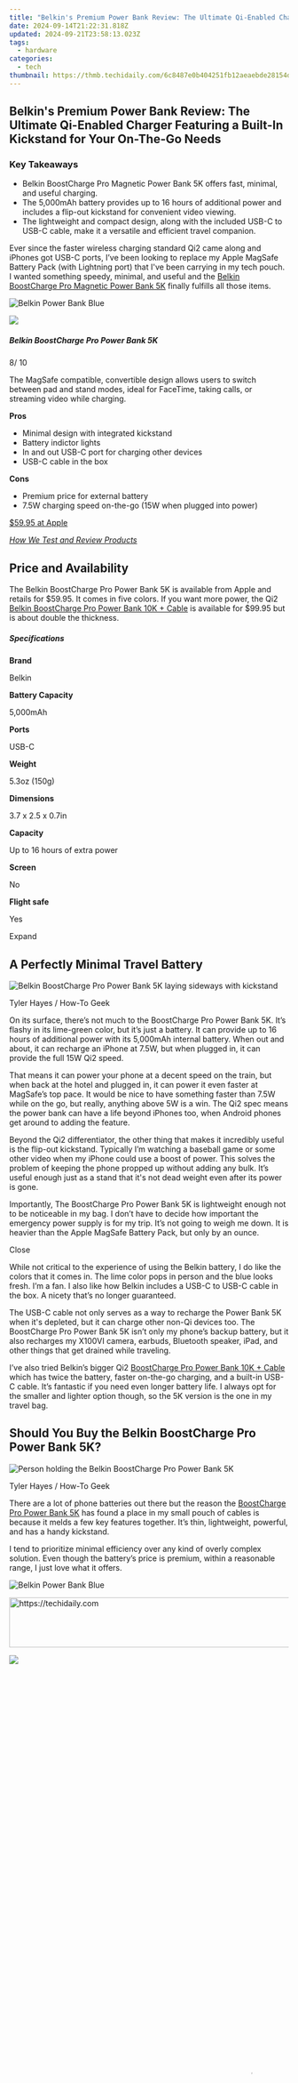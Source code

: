```yaml
---
title: "Belkin's Premium Power Bank Review: The Ultimate Qi-Enabled Charger Featuring a Built-In Kickstand for Your On-The-Go Needs"
date: 2024-09-14T21:22:31.818Z
updated: 2024-09-21T23:58:13.023Z
tags:
  - hardware
categories:
  - tech
thumbnail: https://thmb.techidaily.com/6c8487e0b404251fb12aeaebde28154ddd618ecb4b5d51b0cd4522eee48c4e1f.jpg
---
```


## Belkin's Premium Power Bank Review: The Ultimate Qi-Enabled Charger Featuring a Built-In Kickstand for Your On-The-Go Needs

### Key Takeaways

* Belkin BoostCharge Pro Magnetic Power Bank 5K offers fast, minimal, and useful charging.
* The 5,000mAh battery provides up to 16 hours of additional power and includes a flip-out kickstand for convenient video viewing.
* The lightweight and compact design, along with the included USB-C to USB-C cable, make it a versatile and efficient travel companion.

 Ever since the faster wireless charging standard Qi2 came along and iPhones got USB-C ports, I’ve been looking to replace my Apple MagSafe Battery Pack (with Lightning port) that I've been carrying in my tech pouch. I wanted something speedy, minimal, and useful and the [Belkin BoostCharge Pro Magnetic Power Bank 5K](https://www.apple.com/shop/product/HRE72ZM/A/belkin-boost%E2%86%91charge%E2%84%A2-pro-magnetic-power-bank-5k-magsafe-compatible?fnode=ed75e9fe2d7eb6c2de0fe39baa960c8bedd71fc84f7774ac45b465c1dfe47fe90dc05dd1735c0db2a8c6215df4287790cf7108a93cf310ae8c216a9b27f69fc9558b0612b214cbbbfe2e533b583b7af88afb2e5988e2972e28c84a643b59be38) finally fulfills all those items.

![Belkin Power Bank Blue](https://static1.howtogeekimages.com/wordpress/wp-content/uploads/2024/06/belkin-power-bank-blue.jpeg) 

![](https://static1.howtogeekimages.com/wordpresshttps://static0.howtogeekimages.com/wordpress/wp-content/uploads/2024/01/htg-ec.png) 

#####  Belkin BoostCharge Pro Power Bank 5K

8/ 10 

The MagSafe compatible, convertible design allows users to switch between pad and stand modes, ideal for FaceTime, taking calls, or streaming video while charging.

**Pros** 
* Minimal design with integrated kickstand
* Battery indictor lights
* In and out USB-C port for charging other devices
* USB-C cable in the box

**Cons** 
* Premium price for external battery
* 7.5W charging speed on-the-go (15W when plugged into power)

[$59.95 at Apple](https://www.apple.com/shop/product/HRE82ZM/A/belkin-boost%E2%86%91charge%E2%84%A2-pro-magnetic-power-bank-5k-magsafe-compatible) 

[_How We Test and Review Products_](https://vp-tips.techidaily.com/swiftly-move-data-fast-and-reliable-methods-to-direct-files-onto-your-computer/)

##  Price and Availability

 The Belkin BoostCharge Pro Power Bank 5K is available from Apple and retails for $59.95\. It comes in five colors. If you want more power, the Qi2 [Belkin BoostCharge Pro Power Bank 10K + Cable](https://www.apple.com/shop/product/HRE52ZM/A/belkin-boostcharge-pro-magnetic-charging-power-bank-10k-cable) is available for $99.95 but is about double the thickness.

#####  Specifications

**Brand** 

 Belkin 

**Battery Capacity** 

 5,000mAh 

**Ports** 

 USB-C 

**Weight** 

 5.3oz (150g) 

**Dimensions** 

 3.7 x 2.5 x 0.7in 

**Capacity** 

 Up to 16 hours of extra power 

**Screen** 

 No 

**Flight safe** 

 Yes 

Expand 

##  A Perfectly Minimal Travel Battery

![Belkin BoostCharge Pro Power Bank 5K laying sideways with kickstand](https://static1.howtogeekimages.com/wordpress/wp-content/uploads/wm/2024/06/belkin-boostcharge-pro-power-bank-5k-laying-sideways-with-kickstand.jpg) 

Tyler Hayes / How-To Geek

 On its surface, there’s not much to the BoostCharge Pro Power Bank 5K. It’s flashy in its lime-green color, but it’s just a battery. It can provide up to 16 hours of additional power with its 5,000mAh internal battery. When out and about, it can recharge an iPhone at 7.5W, but when plugged in, it can provide the full 15W Qi2 speed.

 That means it can power your phone at a decent speed on the train, but when back at the hotel and plugged in, it can power it even faster at MagSafe’s top pace. It would be nice to have something faster than 7.5W while on the go, but really, anything above 5W is a win. The Qi2 spec means the power bank can have a life beyond iPhones too, when Android phones get around to adding the feature.

 Beyond the Qi2 differentiator, the other thing that makes it incredibly useful is the flip-out kickstand. Typically I’m watching a baseball game or some other video when my iPhone could use a boost of power. This solves the problem of keeping the phone propped up without adding any bulk. It’s useful enough just as a stand that it's not dead weight even after its power is gone.

 Importantly, The BoostCharge Pro Power Bank 5K is lightweight enough not to be noticeable in my bag. I don’t have to decide how important the emergency power supply is for my trip. It’s not going to weigh me down. It is heavier than the Apple MagSafe Battery Pack, but only by an ounce.

Close 

 While not critical to the experience of using the Belkin battery, I do like the colors that it comes in. The lime color pops in person and the blue looks fresh. I’m a fan. I also like how Belkin includes a USB-C to USB-C cable in the box. A nicety that’s no longer guaranteed.

 The USB-C cable not only serves as a way to recharge the Power Bank 5K when it's depleted, but it can charge other non-Qi devices too. The BoostCharge Pro Power Bank 5K isn’t only my phone’s backup battery, but it also recharges my X100VI camera, earbuds, Bluetooth speaker, iPad, and other things that get drained while traveling.

 I’ve also tried Belkin’s bigger Qi2 [BoostCharge Pro Power Bank 10K + Cable](https://www.apple.com/shop/product/HRE52ZM/A/belkin-boostcharge-pro-magnetic-charging-power-bank-10k-cable) which has twice the battery, faster on-the-go charging, and a built-in USB-C cable. It’s fantastic if you need even longer battery life. I always opt for the smaller and lighter option though, so the 5K version is the one in my travel bag.

##  Should You Buy the Belkin BoostCharge Pro Power Bank 5K?

![Person holding the Belkin BoostCharge Pro Power Bank 5K](https://static1.howtogeekimages.com/wordpress/wp-content/uploads/wm/2024/06/person-holding-the-belkin-boostcharge-pro-power-bank-5k.jpg) 

Tyler Hayes / How-To Geek

 There are a lot of phone batteries out there but the reason the [BoostCharge Pro Power Bank 5K](https://www.apple.com/shop/product/HRGJ2ZM/A/belkin-boost%E2%86%91charge%E2%84%A2-pro-magnetic-power-bank-5k-magsafe-compatible) has found a place in my small pouch of cables is because it melds a few key features together. It’s thin, lightweight, powerful, and has a handy kickstand.

 I tend to prioritize minimal efficiency over any kind of overly complex solution. Even though the battery’s price is premium, within a reasonable range, I just love what it offers.

![Belkin Power Bank Blue](https://static1.howtogeekimages.com/wordpress/wp-content/uploads/2024/06/belkin-power-bank-blue.jpeg) 

<!-- affiliate ads begin -->
<a href="https://aligracehair.sjv.io/c/5597632/1959712/19272" target="_top" id="1959712">
  <img src="//a.impactradius-go.com/display-ad/19272-1959712" border="0" alt="https://techidaily.com" width="728" height="90"/>
</a>
<img height="0" width="0" src="https://aligracehair.sjv.io/i/5597632/1959712/19272" style="position:absolute;visibility:hidden;" border="0" />
<!-- affiliate ads end -->

![](https://static1.howtogeekimages.com/wordpresshttps://static0.howtogeekimages.com/wordpress/wp-content/uploads/2024/01/htg-ec.png) 

<!-- affiliate ads begin -->
<span id="1834903">
					<video width="864" height="1536" style="cursor:pointer"
           poster="//a.impactradius-go.com/display-clicktoplayimage/1834903.png"
           onclick="if(!this.playClicked){this.play();this.setAttribute('controls',true);this.playClicked=true;}">
	   <source src="//a.impactradius-go.com/display-ad/16836-1834903">
	   <img src="//a.impactradius-go.com/display-clicktoplayimage/1834903.png" style="border: none; height: 100%; width: 100%; object-fit: contain">
	</video>
	<div style="width:540px;text-align:center"><a href="javascript:window.open(decodeURIComponent('https%3A%2F%2F25home.pxf.io%2Fc%2F5597632%2F1834903%2F16836'), '_blank');void(0);">Click here</a></div>
</span>
<img height="0" width="0" src="https://imp.pxf.io/i/5597632/1834903/16836" style="position:absolute;visibility:hidden;" border="0" />
<!-- affiliate ads end -->

#####  Belkin BoostCharge Pro Power Bank 5K

8/ 10 

The MagSafe compatible, convertible design allows users to switch between pad and stand modes, ideal for FaceTime, taking calls, or streaming video while charging.

[$59.95 at Apple](https://www.apple.com/shop/product/HRE82ZM/A/belkin-boost%E2%86%91charge%E2%84%A2-pro-magnetic-power-bank-5k-magsafe-compatible)

<ins class="adsbygoogle"
     style="display:block"
     data-ad-format="autorelaxed"
     data-ad-client="ca-pub-7571918770474297"
     data-ad-slot="1223367746"></ins>

<ins class="adsbygoogle"
     style="display:block"
     data-ad-client="ca-pub-7571918770474297"
     data-ad-slot="8358498916"
     data-ad-format="auto"
     data-full-width-responsive="true"></ins>

<span class="atpl-alsoreadstyle">Also read:</span>
<div><ul>
<li><a href="https://desktop-recording.techidaily.com/new-2024-approved-top-10-video-calls-software-compared-side-by-side/"><u>[New] 2024 Approved Top 10 Video Calls Software Compared Side by Side</u></a></li>
<li><a href="https://instagram-video-recordings.techidaily.com/new-stepping-into-business-mode-register-as-an-instagram-corp-page-for-2024/"><u>[New] Stepping Into Business Mode Register as an Instagram Corp Page for 2024</u></a></li>
<li><a href="https://youtube-tips.techidaily.com/ed-driving-traffic-to-long-form-videos-via-shorts-for-2024/"><u>[Updated] Driving Traffic to Long-Form Videos via Shorts for 2024</u></a></li>
<li><a href="https://hardware-tips.techidaily.com/build-your-dream-rainbow-computer-with-hytes-revolutionary-nexus-link-for-rgb-devices/"><u>Build Your Dream Rainbow Computer with Hyte's Revolutionary Nexus Link for RGB Devices</u></a></li>
<li><a href="https://tech-renaissance.techidaily.com/diagnosing-and-repairing-critical-kernel32dll-errors-in-the-windows-os/"><u>Diagnosing and Repairing Critical Kernel32.dll Errors in the Windows OS</u></a></li>
<li><a href="https://hardware-tips.techidaily.com/discover-amds-five-revolutionary-new-processors-superior-computing-power-enhanced-by-strix-and-kraken-tech-innovations/"><u>Discover AMD's Five Revolutionary New Processors: Superior Computing Power Enhanced by Strix & Kraken Tech Innovations</u></a></li>
<li><a href="https://hardware-tips.techidaily.com/exploring-the-leading-m2-ssd-heatsinks-a-comprehensive-review-of-the-best-performers-including-id-cooling-m05-and-m15/"><u>Exploring the Leading M.2 SSD Heatsinks: A Comprehensive Review of the Best Performers Including ID-Cooling M05 and M15</u></a></li>
<li><a href="https://youtube-clips.techidaily.com/highest-rated-smartphone-camera-and-recording-apps-iphone-vs-android/"><u>Highest Rated Smartphone Camera & Recording Apps IPhone vs Android</u></a></li>
<li><a href="https://hardware-tips.techidaily.com/1723125164631-save-big-on-phrozen-mini-8k-s-resolution-3d-printer-now-at-just-325/"><u>Save Big on Phrozen Mini 8K S Resolution 3D Printer - Now at Just $325!</u></a></li>
<li><a href="https://digital-screen-recording.techidaily.com/the-ultimate-guide-to-mp3-skype-recorder-record-skype-call-for-free-for-2024/"><u>The Ultimate Guide to MP3 Skype Recorder| Record Skype Call For Free for 2024</u></a></li>
<li><a href="https://hardware-tips.techidaily.com/thermal-pad-debris-turned-feast-for-fire-ants-intriguing-photos-show-gpu-destruction-what-gamers-should-know/"><u>Thermal Pad Debris Turned Feast for Fire Ants: Intriguing Photos Show GPU Destruction - What Gamers Should Know</u></a></li>
<li><a href="https://some-approaches.techidaily.com/unlocking-gopro-potential-model-by-model-insight-for-2024/"><u>Unlocking Gopro Potential Model By Model Insight for 2024</u></a></li>
<li><a href="https://hardware-tips.techidaily.com/unveiling-the-latest-in-digital-gadgets-with-toms-guidance/"><u>Unveiling the Latest in Digital Gadgets with Tom's Guidance</u></a></li>
</ul></div>

